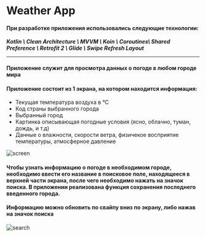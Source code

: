 # Weather App
#### При разработке приложения использовались следующие технологии:
***Kotlin \ Clean Architecture \ MVVM \ Koin \ Coroutines\ Shared Preference \ Retrofit 2 \ Glide \ Swipe Refresh Layout***
___
#### Приложение служит для просмотра данных о погоде в любом городе мира
#### Приложение состоит из 1 экрана, на котором находится информация:
 + Текущая температура воздуха в °С
 + Код страны выбранного города
 + Выбранный город
 + Картинка описывающая погодные условия (ясно, облачно, туман, дождь, и т.д)
 + Данные о влажности, скорости ветра, физичекое восприятие температуры, атмосферное давление

![screen](https://sun9-52.userapi.com/impg/LB9fIvowobQGvQXt3D3Smt8N1fP3JL5D_CJCVw/vsYw5XEhEgc.jpg?size=367x589&quality=96&sign=e687e417c95e5e953ff2e78eacf0d1ea&type=album)

#### Чтобы узнать информацию о погоде в необходимом городе, необходимо ввести его название в поисковое поле, находящееся в верхней части экрана, после чего необходимо нажать на значок поиска. В приложении реализована функция сохранения последнего введенного города.
#### Информацию можно обновить по свайпу вниз по экрану, либо нажав на значок поиска
![search](https://psv4.userapi.com/c240331/u38326722/docs/d53/10eb7f34b86b/video3701702455.gif?extra=BoosCJAq6Il9-nX7lOwzRNIAxbveqMmdKh4ar9Z_JuVKaduGOc6aVDbNbkZbE0tGgqK3k4hVue0jsLjEMrkgEm75OwFuFbWZKtfAPlHZvwXHKdAd5KNRXW9SOm-iW0tbUKIufl-sqBnwlj-yJW0)



